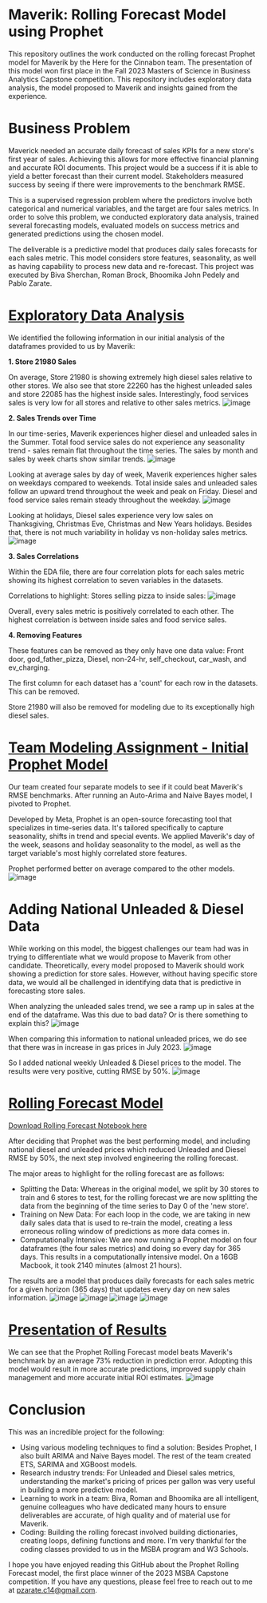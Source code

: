 # Maverik: Rolling Forecast Model using Prophet
This repository outlines the work conducted on the rolling forecast Prophet model for Maverik by the Here for the Cinnabon team. The presentation of this model won first place in the Fall 2023 Masters of Science in Business Analytics Capstone competition. This repository includes exploratory data analysis, the model proposed to Maverik and insights gained from the experience.

# Business Problem
Maverick needed an accurate daily forecast of sales KPIs for a new store's first year of sales. Achieving this allows for more effective financial planning and accurate ROI documents. This project would be a success if it is able to yield a better forecast than their current model. Stakeholders measured success by seeing if there were improvements to the benchmark RMSE. 

This is a supervised regression problem where the predictors involve both categorical and numerical variables, and the target are four sales metrics. In order to solve this problem, we conducted exploratory data analysis, trained several forecasting models, evaluated models on success metrics and generated predictions using the chosen model.

The deliverable is a predictive model that produces daily sales forecasts for each sales metric. This model considers store features, seasonality, as well as having capability to process new data and re-forecast. This project was executed by Biva Sherchan, Roman Brock, Bhoomika John Pedely and Pablo Zarate.

# [Exploratory Data Analysis](https://clavitopaz.github.io/MaverikProphet/Final_Maverik_EDA_v3.html)
We identified the following information in our initial analysis of the dataframes provided to us by Maverik:

**1. Store 21980 Sales**

On average, Store 21980 is showing extremely high diesel sales relative to other stores. We also see that store 22260 has the highest unleaded sales and store 22085 has the highest inside sales. Interestingly, food services sales is very low for all stores and relative to other sales metrics.
![image](https://github.com/clavitopaz/MaverikProphet/assets/122945935/cfbcc3df-6e55-486d-9e37-5a366fd4ae34)

**2. Sales Trends over Time**
   
In our time-series, Maverik experiences higher diesel and unleaded sales in the Summer. Total food service sales do not experience any seasonality trend - sales remain flat throughout the time series. The sales by month and sales by week charts show similar trends.
![image](https://github.com/clavitopaz/MaverikProphet/assets/122945935/9c1dd2cf-e4bc-405f-8abd-bc44e2f65027)


Looking at average sales by day of week, Maverik experiences higher sales on weekdays compared to weekends. Total inside sales and unleaded sales follow an upward trend throughout the week and peak on Friday. Diesel and food service sales remain steady throughout the weekday.
![image](https://github.com/clavitopaz/MaverikProphet/assets/122945935/dc1f97bc-6aad-4e65-9a3f-7a0e4092323f)

Looking at holidays, Diesel sales experience very low sales on Thanksgiving, Christmas Eve, Christmas and New Years holidays. Besides that, there is not much variability in holiday vs non-holiday sales metrics.
![image](https://github.com/clavitopaz/MaverikProphet/assets/122945935/5a64999e-135a-44bc-9684-f0d9ac46afed)


**3. Sales Correlations**
   
Within the EDA file, there are four correlation plots for each sales metric showing its highest correlation to seven variables in the datasets.

Correlations to highlight: Stores selling pizza to inside sales:
![image](https://github.com/clavitopaz/MaverikProphet/assets/122945935/7054bb21-6581-41c0-89bb-6df00ad2e186)

Overall, every sales metric is positively correlated to each other. The highest correlation is between inside sales and food service sales.

**4. Removing Features**
   
These features can be removed as they only have one data value: Front door, god_father_pizza, Diesel, non-24-hr, self_checkout, car_wash, and ev_charging.

The first column for each dataset has a 'count' for each row in the datasets. This can be removed.

Store 21980 will also be removed for modeling due to its exceptionally high diesel sales.

# [Team Modeling Assignment - Initial Prophet Model](https://clavitopaz.github.io/MaverikProphet/Team_Model_Final-1.html)
Our team created four separate models to see if it could beat Maverik's RMSE benchmarks. After running an Auto-Arima and Naive Bayes model, I pivoted to Prophet.

Developed by Meta, Prophet is an open-source forecasting tool that specializes in time-series data. It's tailored specifically to capture seasonality, shifts in trend and special events. We applied Maverik's day of the week, seasons and holiday seasonality to the model, as well as the target variable's most highly correlated store features.

Prophet performed better on average compared to the other models.  
![image](https://github.com/clavitopaz/MaverikProphet/assets/122945935/115f7dab-cbd6-4827-b165-9c09d02b5877)

# Adding National Unleaded & Diesel Data
While working on this model, the biggest challenges our team had was in trying to differentiate what we would propose to Maverik from other candidate. Theoretically, every model proposed to Maverik should work showing a prediction for store sales. However, without having specific store data, we would all be challenged in identifying data that is predictive in forecasting store sales.

When analyzing the unleaded sales trend, we see a ramp up in sales at the end of the dataframe. Was this due to bad data? Or is there something to explain this?
![image](https://github.com/clavitopaz/MaverikProphet/assets/122945935/3300044e-2297-46f3-b7da-0185c4ba10f0)

When comparing this information to national unleaded prices, we do see that there was in increase in gas prices in July 2023.
![image](https://clavitopaz.github.io/MaverikProphet/unleadedimage.png)

So I added national weekly Unleaded & Diesel prices to the model. The results were very positive, cutting RMSE by 50%.
![image](https://clavitopaz.github.io/MaverikProphet/rmsecomparison.png)

# [Rolling Forecast Model](https://github.com/clavitopaz/MaverikProphet/blob/main/prophet_msba_final.ipynb) 
[Download Rolling Forecast Notebook here](https://clavitopaz.github.io/MaverikProphet/prophet_msba_final.ipynb)

After deciding that Prophet was the best performing model, and including national diesel and unleaded prices which reduced Unleaded and Diesel RMSE by 50%, the next step involved engineering the rolling forecast.

The major areas to highlight for the rolling forecast are as follows:
- Splitting the Data: Whereas in the original model, we split by 30 stores to train and 6 stores to test, for the rolling forecast we are now splitting the data from the beginning of the time series to Day 0 of the 'new store'.
- Training on New Data: For each loop in the code, we are taking in new daily sales data that is used to re-train the model, creating a less erroneous rolling window of predictions as more data comes in.
- Computationally Intensive: We are now running a Prophet model on four dataframes (the four sales metrics) and doing so every day for 365 days. This results in a computationally intensive model. On a 16GB Macbook, it took 2140 minutes (almost 21 hours).

The results are a model that produces daily forecasts for each sales metric for a given horizon (365 days) that updates every day on new sales information.
![image](https://github.com/clavitopaz/MaverikProphet/assets/122945935/bcfb0576-dce8-4883-9d5a-fdbc67964bdd)
![image](https://github.com/clavitopaz/MaverikProphet/assets/122945935/2272e47d-5520-4616-bd2b-318c79ad5a02)
![image](https://github.com/clavitopaz/MaverikProphet/assets/122945935/afaea07b-3f9c-46f6-8c98-92b1acae23d1)
![image](https://github.com/clavitopaz/MaverikProphet/assets/122945935/4a6075c3-ed8b-474e-ba2b-f52c263b0506)

# [Presentation of Results](https://clavitopaz.github.io/MaverikProphet/MaverikSlides.pdf) 
We can see that the Prophet Rolling Forecast model beats Maverik's benchmark by an average 73% reduction in prediction error. Adopting this model would result in more accurate predictions, improved supply chain management and more accurate initial ROI estimates.
![image](https://clavitopaz.github.io/MaverikProphet/results.png)

# Conclusion
This was an incredible project for the following:
- Using various modeling techniques to find a solution: Besides Prophet, I also built ARIMA and Naive Bayes model. The rest of the team created ETS, SARIMA and XGBoost models.
- Research industry trends: For Unleaded and Diesel sales metrics, understanding the market's pricing of prices per gallon was very useful in building a more predictive model.
- Learning to work in a team: Biva, Roman and Bhoomika are all intelligent, genuine colleagues who have dedicated many hours to ensure deliverables are accurate, of high quality and of material use for Maverik.
- Coding: Building the rolling forecast involved building dictionaries, creating loops, defining functions and more. I'm very thankful for the coding classes provided to us in the MSBA program and W3 Schools.

I hope you have enjoyed reading this GitHub about the Prophet Rolling Forecast model, the first place winner of the 2023 MSBA Capstone competition. If you have any questions, please feel free to reach out to me at pzarate.c14@gmail.com.
